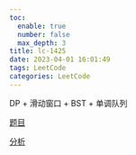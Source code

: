 ```yaml
---
toc:
  enable: true
  number: false
  max_depth: 3
title: lc-1425
date: 2023-04-01 16:01:49
tags: LeetCode
categories: LeetCode
---
```


DP + 滑动窗口 + BST + 单调队列

[题目](https://leetcode.com/problems/constrained-subsequence-sum/)

[分析](https://www.youtube.com/watch?v=B5fa989qz4U&t=8s)